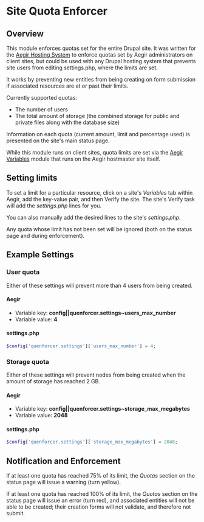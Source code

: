 # Site Quota Enforcer

## Overview

This module enforces quotas set for the entire Drupal site. It was written for the [Aegir Hosting System](http://www.aegirproject.org/) to enforce quotas set by Aegir administrators on client sites, but could be used with any Drupal hosting system that prevents site users from editing settings.php, where the limits are set.

It works by preventing new entities from being creating on form submission if associated resources are at or past their limits.

Currently supported quotas:

* The number of users
* The total amount of storage (the combined storage for public and private files along with the database size)

Information on each quota (current amount, limit and percentage used) is presented on the site's main status page.

While this module runs on client sites, quota limits are set via the [Aegir Variables](https://www.drupal.org/project/hosting_variables) module that runs on the Aegir hostmaster site itself.

## Setting limits

To set a limit for a particular resource, click on a site's *Variables* tab within Aegir, add the key-value pair, and then Verify the site.  The site's Verify task will add the *settings.php* lines for you.

You can also manually add the desired lines to the site's *settings.php*.

Any quota whose limit has not been set will be ignored (both on the status page and during enforcement).

## Example Settings

### User quota

Either of these settings will prevent more than 4 users from being created.

#### Aegir

* Variable key: **config||quenforcer.settings~users_max_number**
* Variable value: **4**

#### settings.php

```php
$config['quenforcer.settings']['users_max_number'] = 4;
```

### Storage quota

Either of these settings will prevent nodes from being created when the amount of storage has reached 2 GB.

#### Aegir

* Variable key: **config||quenforcer.settings~storage_max_megabytes**
* Variable value: **2048**

#### settings.php

```php
$config['quenforcer.settings']['storage_max_megabytes'] = 2048;
```

## Notification and Enforcement

If at least one quota has reached 75% of its limit, the *Quotas* section on the status page will issue a warning (turn yellow).

If at least one quota has reached 100% of its limit, the *Quotas* section on the status page will issue an error (turn red), and associated entities will not be able to be created; their creation forms will not validate, and therefore not submit.
